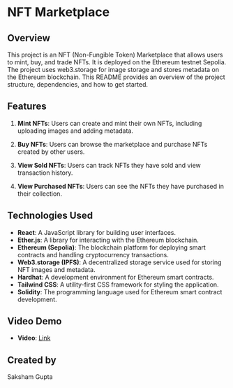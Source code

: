 # NFT Marketplace

## Overview
This project is an NFT (Non-Fungible Token) Marketplace that allows users to mint, buy, and trade NFTs. It is deployed on the Ethereum testnet Sepolia. The project uses web3.storage for image storage and stores metadata on the Ethereum blockchain. This README provides an overview of the project structure, dependencies, and how to get started.

## Features
1. **Mint NFTs**: Users can create and mint their own NFTs, including uploading images and adding metadata.

2. **Buy NFTs**: Users can browse the marketplace and purchase NFTs created by other users.

3. **View Sold NFTs**: Users can track NFTs they have sold and view transaction history.

4. **View Purchased NFTs**: Users can see the NFTs they have purchased in their collection.

## Technologies Used
- **React**: A JavaScript library for building user interfaces.
- **Ether.js**: A library for interacting with the Ethereum blockchain.
- **Ethereum (Sepolia)**: The blockchain platform for deploying smart contracts and handling cryptocurrency transactions.
- **Web3.storage (IPFS)**: A decentralized storage service used for storing NFT images and metadata.
- **Hardhat**: A development environment for Ethereum smart contracts.
- **Tailwind CSS**: A utility-first CSS framework for styling the application.
- **Solidity**: The programming language used for Ethereum smart contract development.

## Video Demo
- **Video**: [Link](https://drive.google.com/file/d/1ERaHgEAOpd2m45uFsq89-KL87LZv3qLK/view?usp=sharing)

## Created by
Saksham Gupta
